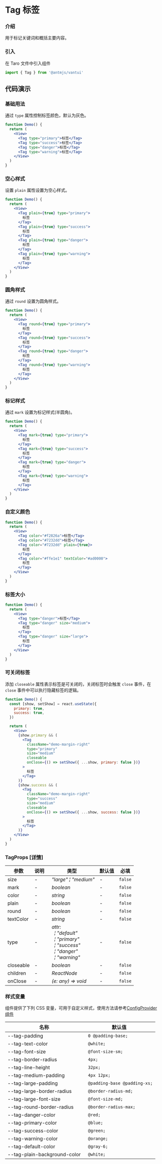 # Tag 标签

### 介绍

用于标记关键词和概括主要内容。

### 引入

在 Taro 文件中引入组件

```js
import { Tag } from '@antmjs/vantui'
```

## 代码演示

### 基础用法

通过 `type` 属性控制标签颜色，默认为灰色。

```jsx
function Demo() {
  return (
    <View>
      <Tag type="primary">标签</Tag>
      <Tag type="success">标签</Tag>
      <Tag type="danger">标签</Tag>
      <Tag type="warning">标签</Tag>
    </View>
  )
}
```

### 空心样式

设置 `plain` 属性设置为空心样式。

```jsx
function Demo() {
  return (
    <View>
      <Tag plain={true} type="primary">
        标签
      </Tag>
      <Tag plain={true} type="success">
        标签
      </Tag>
      <Tag plain={true} type="danger">
        标签
      </Tag>
      <Tag plain={true} type="warning">
        标签
      </Tag>
    </View>
  )
}
```

### 圆角样式

通过 `round` 设置为圆角样式。

```jsx
function Demo() {
  return (
    <View>
      <Tag round={true} type="primary">
        标签
      </Tag>
      <Tag round={true} type="success">
        标签
      </Tag>
      <Tag round={true} type="danger">
        标签
      </Tag>
      <Tag round={true} type="warning">
        标签
      </Tag>
    </View>
  )
}
```

### 标记样式

通过 `mark` 设置为标记样式(半圆角)。

```jsx
function Demo() {
  return (
    <View>
      <Tag mark={true} type="primary">
        标签
      </Tag>
      <Tag mark={true} type="success">
        标签
      </Tag>
      <Tag mark={true} type="danger">
        标签
      </Tag>
      <Tag mark={true} type="warning">
        标签
      </Tag>
    </View>
  )
}
```

### 自定义颜色

```jsx
function Demo() {
  return (
    <View>
      <Tag color="#f2826a">标签</Tag>
      <Tag color="#7232dd">标签</Tag>
      <Tag color="#7232dd" plain={true}>
        标签
      </Tag>
      <Tag color="#ffe1e1" textColor="#ad0000">
        标签
      </Tag>
    </View>
  )
}
```

### 标签大小

```jsx
function Demo() {
  return (
    <View>
      <Tag type="danger">标签</Tag>
      <Tag type="danger" size="medium">
        标签
      </Tag>
      <Tag type="danger" size="large">
        标签
      </Tag>
    </View>
  )
}
```

### 可关闭标签

添加 `closeable` 属性表示标签是可关闭的，关闭标签时会触发 `close` 事件，在 `close` 事件中可以执行隐藏标签的逻辑。

```jsx
function Demo() {
  const [show, setShow] = react.useState({
    primary: true,
    success: true,
  })

  return (
    <View>
      {show.primary && (
        <Tag
          className="demo-margin-right"
          type="primary"
          size="medium"
          closeable
          onClose={() => setShow({ ...show, primary: false })}
        >
          标签
        </Tag>
      )}
      {show.success && (
        <Tag
          className="demo-margin-right"
          type="success"
          size="medium"
          closeable
          onClose={() => setShow({ ...show, success: false })}
        >
          标签
        </Tag>
      )}
    </View>
  )
}
```

### TagProps [[详情]](https://github.com/AntmJS/vantui/tree/main/packages/vantui/types/tag.d.ts)

| 参数      | 说明 | 类型                                                                                                                                                                                                                                                                                        | 默认值 | 必填    |
| --------- | ---- | ------------------------------------------------------------------------------------------------------------------------------------------------------------------------------------------------------------------------------------------------------------------------------------------- | ------ | ------- |
| size      | -    | _&nbsp;&nbsp;"large"&nbsp;&brvbar;&nbsp;"medium"<br/>_                                                                                                                                                                                                                                      | -      | `false` |
| mark      | -    | _&nbsp;&nbsp;boolean<br/>_                                                                                                                                                                                                                                                                  | -      | `false` |
| color     | -    | _&nbsp;&nbsp;string<br/>_                                                                                                                                                                                                                                                                   | -      | `false` |
| plain     | -    | _&nbsp;&nbsp;boolean<br/>_                                                                                                                                                                                                                                                                  | -      | `false` |
| round     | -    | _&nbsp;&nbsp;boolean<br/>_                                                                                                                                                                                                                                                                  | -      | `false` |
| textColor | -    | _&nbsp;&nbsp;string<br/>_                                                                                                                                                                                                                                                                   | -      | `false` |
| type      | -    | _&nbsp;&nbsp;attr:<br/>&nbsp;&nbsp;&nbsp;&nbsp;&brvbar;&nbsp;"default"<br/>&nbsp;&nbsp;&nbsp;&nbsp;&brvbar;&nbsp;"primary"<br/>&nbsp;&nbsp;&nbsp;&nbsp;&brvbar;&nbsp;"success"<br/>&nbsp;&nbsp;&nbsp;&nbsp;&brvbar;&nbsp;"danger"<br/>&nbsp;&nbsp;&nbsp;&nbsp;&brvbar;&nbsp;"warning"<br/>_ | -      | `false` |
| closeable | -    | _&nbsp;&nbsp;boolean<br/>_                                                                                                                                                                                                                                                                  | -      | `false` |
| children  | -    | _&nbsp;&nbsp;ReactNode<br/>_                                                                                                                                                                                                                                                                | -      | `false` |
| onClose   | -    | _&nbsp;&nbsp;(e:&nbsp;any)&nbsp;=>&nbsp;void<br/>_                                                                                                                                                                                                                                          | -      | `false` |

### 样式变量

组件提供了下列 CSS 变量，可用于自定义样式，使用方法请参考[ConfigProvider 组件](https://antmjs.github.io/vantui/#/config-provider)

| 名称                         | 默认值                        |
| ---------------------------- | ----------------------------- |
| --tag-padding                | ` 0 @padding-base;`           |
| --tag-text-color             | ` @white;`                    |
| --tag-font-size              | ` @font-size-sm;`             |
| --tag-border-radius          | ` 4px;`                       |
| --tag-line-height            | ` 32px;`                      |
| --tag-medium-padding         | ` 4px 12px;`                  |
| --tag-large-padding          | ` @padding-base @padding-xs;` |
| --tag-large-border-radius    | ` @border-radius-md;`         |
| --tag-large-font-size        | ` @font-size-md;`             |
| --tag-round-border-radius    | ` @border-radius-max;`        |
| --tag-danger-color           | ` @red;`                      |
| --tag-primary-color          | ` @blue;`                     |
| --tag-success-color          | ` @green;`                    |
| --tag-warning-color          | ` @orange;`                   |
| --tag-default-color          | ` @gray-6;`                   |
| --tag-plain-background-color | ` @white;`                    |

